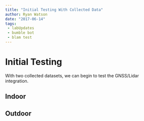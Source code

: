 ```yaml
---
title: "Initial Testing With Collected Data"
author: Ryan Watson
date: "2017-06-14"
tags:
 - labUpdates
 - bumble bot
 - blam test
---
```


# Initial Testing 

With two collected datasets, we can begin to test the GNSS/Lidar integration. 

## Indoor 



## Outdoor 
